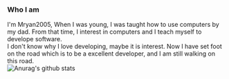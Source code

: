 ### Who I am
I'm Mryan2005, When I was young, I was taught how to use computers by my dad. From that time, I interest in computers and I teach myself to develope software.  
I don't know why I love developing, maybe it is interest. Now I have set foot on the road which is to be a excellent developer, and I am still walking on this road.  
![Anurag's github stats](https://github-readme-stats.vercel.app/api?username=Mryan2005)
<!--
**Mryan2005/Mryan2005** is a ✨ _special_ ✨ repository because its `README.md` (this file) appears on your GitHub profile.

Here are some ideas to get started:

- 🔭 I’m currently working on ...
- 🌱 I’m currently learning ...
- 👯 I’m looking to collaborate on ...
- 🤔 I’m looking for help with ...
- 💬 Ask me about ...
- 📫 How to reach me: ...
- 😄 Pronouns: ...
- ⚡ Fun fact: ...
-->
